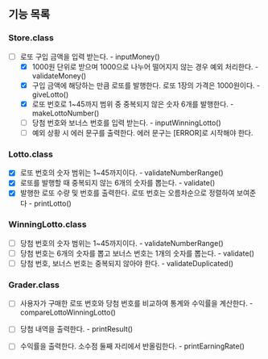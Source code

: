 ## 기능 목록



### Store.class

* [ ] 로또 구입 금액을 입력 받는다. - inputMoney()
  * [x] 1000원 단위로 받으며 1000으로 나누어 떨어지지 않는 경우 예외 처리한다. - validateMoney()
  * [x] 구입 금액에 해당하는 만큼 로또를 발행한다. 로또 1장의 가격은 1000원이다. - giveLotto()
  * [x] 로또 번호로 1~45까지 범위 중 중복되지 않은 숫자 6개를 발행한다. - makeLottoNumber()
  * [ ] 당첨 번호와 보너스 번호를 입력 받는다. - inputWinningLotto()
  * [ ] 예외 상황 시 에러 문구를 출력한다. 에러 문구는 [ERROR]로 시작해야 한다. 

### Lotto.class

* [x] 로또 번호의 숫자 범위는 1~45까지이다. - validateNumberRange()
* [x] 로또를 발행할 때 중복되지 않는 6개의 숫자를 뽑는다. - validate()
* [x] 발행한 로또 수량 및 번호를 출력한다. 로또 번호는 오름차순으로 정렬하여 보여준다 - printLotto()

### WinningLotto.class  

* [ ] 당첨 번호의 숫자 범위는 1~45까지이다. - validateNumberRange()
* [ ] 당첨 번호는 6개의 숫자를 뽑고 보너스 번호는 1개의 숫자를 뽑는다. - validate()
* [ ] 당첨 번호, 보너스 번호는 중복되지 않아야 한다. - validateDuplicated()

### Grader.class

* [ ] 사용자가 구매한 로또 번호와 당첨 번호를 비교하여 통계와 수익률을 계산한다. - compareLottoWinningLotto()
* [ ] 당첨 내역을 출력한다. - printResult()
* [ ] 수익률을 출력한다. 소수점 둘째 자리에서 반올림한다. - printEarningRate()

  



